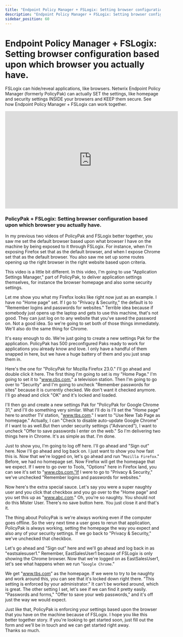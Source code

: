 ```yaml
---
title: "Endpoint Policy Manager + FSLogix: Setting browser configuration based upon which browser you actually have."
description: "Endpoint Policy Manager + FSLogix: Setting browser configuration based upon which browser you actually have."
sidebar_position: 60
---
```


# Endpoint Policy Manager + FSLogix: Setting browser configuration based upon which browser you actually have.

FSLogix can hide/reveal applications, like browsers. Netwrix Endpoint Policy Manager (formerly
PolicyPak) can actually SET the settings, like homepage and security settings INSIDE your browsers
and KEEP them secure. See how Endpoint Policy Manager + FSLogix can work together.

<iframe width="560" height="315" src="https://www.youtube.com/embed/cgOtzgvnSlc" title="Endpoint Policy Manager + FSLogix: Setting browser configuration based upon which browser you actually have." frameborder="0" allow="accelerometer; autoplay; clipboard-write; encrypted-media; gyroscope; picture-in-picture; web-share" referrerpolicy="strict-origin-when-cross-origin" allowfullscreen="1"></iframe>

### PolicyPak + FSLogix: Setting browser configuration based upon which browser you actually have.

In my previous two videos of PolicyPak and FSLogix better together, you saw me set the default
browser based upon what browser I have on the machine by being exposed to it through FSLogix. For
instance, when I'm exposing Firefox set that as the default browser, and when I expose Chrome set
that as the default browser. You also saw me set up some routes opening up the right browser in the
right website based upon criteria.

This video is a little bit different. In this video, I'm going to use "Application Settings
Manager," part of PolicyPak, to deliver application settings themselves, for instance the browser
homepage and also some security settings.

Let me show you what my Firefox looks like right now just as an example. I have no "Home page" set.
If I go to "Privacy & Security," the default is to "Remember logins and passwords for websites."
Terrible idea because if somebody just opens up the laptop and gets to use this machine, that's not
good. They can just log on to any website that you've saved the password on. Not a good idea. So
we're going to set both of those things immediately. We'll also do the same thing for Chrome.

It's easy enough to do. We're just going to create a new settings Pak for the application. PolicyPak
has 500 preconfigured Paks ready to work for applications you already know and love. I only have a
handful of them snapped in here, but we have a huge battery of them and you just snap them in.

Here's the one for "PolicyPak for Mozilla Firefox 23.0." I'll go ahead and double click it here. The
first thing I'm going to set is my "Home Page." I'm going to set it to "www.cbs.com," a television
station. Then I'm going to go over to "Security" and I'm going to uncheck "Remember passwords for
sites" because it is currently checked. We don't want it checked anymore. I'll go ahead and click
"OK" and it's locked and loaded.

I'll then go and create a new settings Pak for "PolicyPak for Google Chrome 31," and I'll do
something very similar. What I'll do is I'll set the "Home page" here to another TV station,
"www.tbs.com." I want to "Use New Tab Page as homepage." Actually, I can "Check to disable
auto-update Google Chrome" if I want to as well.But then under security settings ("Advanced"), I
want to uncheck "Offer to save passwords I enter on the web." So I'm delivering two things here in
Chrome. It's as simple as that. I'm done.

Just to show you, I'm going to log off here. I'll go ahead and "Sign out" here. Now I'll go ahead
and log back on. I just want to show you how fast this is. Now that we're logged on, let's go ahead
and run "`Mozilla Firefox`." Before, we had no homepage set. Now Firefox will get the homepage that
we expect. If I were to go over to Tools, "Options" here in Firefox land, you can see it's set to
"www.cbs.com."If I were to go to "Privacy & Security," we've unchecked "Remember logins and
passwords for websites."

Now here's the extra special sauce. Let's say you were a super naughty user and you click that
checkbox and you go over to the "Home page" and you set this up as "www.abc.com." Oh, you're so
naughty. You should not do this Mister User. There's no save button here. You just close it and
that's it.

The thing about PolicyPak is we're always working even if the computer goes offline. So the very
next time a user goes to rerun that application, PolicyPak is always working, setting the homepage
the way you expect and also any of your security settings. If we go back to "Privacy & Security,"
we've unchecked that checkbox.

Let's go ahead and "Sign out" here and we'll go ahead and log back in as "eastsalesuser1." Remember,
EastSalesUser1 because of FSLogix is only showing the Chrome browser. Now that we're logged on as
EastSalesUser1, let's see what happens when we run "`Google Chrome`."

We get "www.tbs.com" as the homepage. If we were to try to be naughty and work around this, you can
see that it's locked down right there. "This setting is enforced by your administrator." It can't be
worked around, which is great. The other setting I set, let's see if we can find it pretty easily.
"Passwords and forms," "Offer to save your web passwords," and it's off just the way we would
expect.

Just like that, PolicyPak is enforcing your settings based upon the browser that you have on the
machine because of FSLogix. I hope you like this better together story. If you're looking to get
started soon, just fill out the form and we'll be in touch and we can get started right away.  
Thanks so much.
